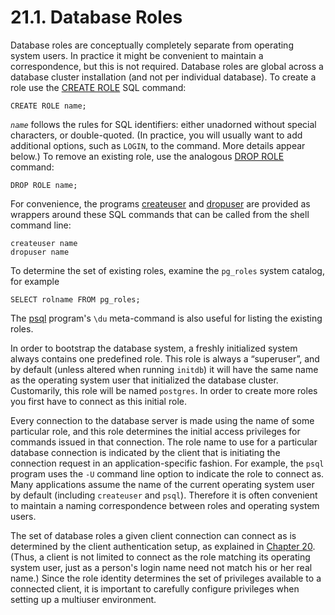 # 21.1. Database Roles

Database roles are conceptually completely separate from operating system users. In practice it might be convenient to maintain a correspondence, but this is not required. Database roles are global across a database cluster installation \(and not per individual database\). To create a role use the [CREATE ROLE](https://www.postgresql.org/docs/12/sql-createrole.html) SQL command:

```text
CREATE ROLE name;
```

_`name`_ follows the rules for SQL identifiers: either unadorned without special characters, or double-quoted. \(In practice, you will usually want to add additional options, such as `LOGIN`, to the command. More details appear below.\) To remove an existing role, use the analogous [DROP ROLE](https://www.postgresql.org/docs/12/sql-droprole.html) command:

```text
DROP ROLE name;
```

For convenience, the programs [createuser](https://www.postgresql.org/docs/12/app-createuser.html) and [dropuser](https://www.postgresql.org/docs/12/app-dropuser.html) are provided as wrappers around these SQL commands that can be called from the shell command line:

```text
createuser name
dropuser name
```

To determine the set of existing roles, examine the `pg_roles` system catalog, for example

```text
SELECT rolname FROM pg_roles;
```

The [psql](https://www.postgresql.org/docs/12/app-psql.html) program's `\du` meta-command is also useful for listing the existing roles.

In order to bootstrap the database system, a freshly initialized system always contains one predefined role. This role is always a “superuser”, and by default \(unless altered when running `initdb`\) it will have the same name as the operating system user that initialized the database cluster. Customarily, this role will be named `postgres`. In order to create more roles you first have to connect as this initial role.

Every connection to the database server is made using the name of some particular role, and this role determines the initial access privileges for commands issued in that connection. The role name to use for a particular database connection is indicated by the client that is initiating the connection request in an application-specific fashion. For example, the `psql` program uses the `-U` command line option to indicate the role to connect as. Many applications assume the name of the current operating system user by default \(including `createuser` and `psql`\). Therefore it is often convenient to maintain a naming correspondence between roles and operating system users.

The set of database roles a given client connection can connect as is determined by the client authentication setup, as explained in [Chapter 20](https://www.postgresql.org/docs/12/client-authentication.html). \(Thus, a client is not limited to connect as the role matching its operating system user, just as a person's login name need not match his or her real name.\) Since the role identity determines the set of privileges available to a connected client, it is important to carefully configure privileges when setting up a multiuser environment.

